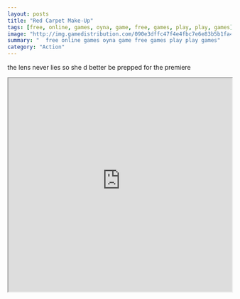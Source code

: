 ```yaml
---
layout: posts
title: "Red Carpet Make-Up"
tags: [free, online, games, oyna, game, free, games, play, play, games]
image: "http://img.gamedistribution.com/090e3dffc47f4e4fbc7e6e83b5b1fa47.jpg"
summary: "  free online games oyna game free games play play games"
category: "Action"
---
```


the lens never lies so she d better be prepped for the premiere

<iframe width="100%" height="480px;" src="http://flash.gamedistribution.com?game=090e3dffc47f4e4fbc7e6e83b5b1fa47"></iframe>